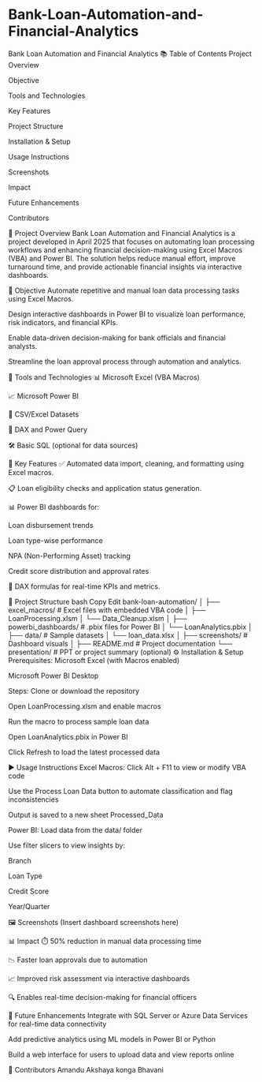 # Bank-Loan-Automation-and-Financial-Analytics
Bank Loan Automation and Financial Analytics 
📚 Table of Contents
Project Overview

Objective

Tools and Technologies

Key Features

Project Structure

Installation & Setup

Usage Instructions

Screenshots

Impact

Future Enhancements

Contributors

📘 Project Overview
Bank Loan Automation and Financial Analytics is a project developed in April 2025 that focuses on automating loan processing workflows and enhancing financial decision-making using Excel Macros (VBA) and Power BI.
The solution helps reduce manual effort, improve turnaround time, and provide actionable financial insights via interactive dashboards.

🎯 Objective
Automate repetitive and manual loan data processing tasks using Excel Macros.

Design interactive dashboards in Power BI to visualize loan performance, risk indicators, and financial KPIs.

Enable data-driven decision-making for bank officials and financial analysts.

Streamline the loan approval process through automation and analytics.

🧰 Tools and Technologies
📊 Microsoft Excel (VBA Macros)

📈 Microsoft Power BI

💾 CSV/Excel Datasets

🧠 DAX and Power Query

🛠️ Basic SQL (optional for data sources)

🌟 Key Features
✅ Automated data import, cleaning, and formatting using Excel macros.

📋 Loan eligibility checks and application status generation.

📊 Power BI dashboards for:

Loan disbursement trends

Loan type-wise performance

NPA (Non-Performing Asset) tracking

Credit score distribution and approval rates

🧮 DAX formulas for real-time KPIs and metrics.

📁 Project Structure
bash
Copy
Edit
bank-loan-automation/
│
├── excel_macros/             # Excel files with embedded VBA code
│   ├── LoanProcessing.xlsm
│   └── Data_Cleanup.xlsm
│
├── powerbi_dashboards/       # .pbix files for Power BI
│   └── LoanAnalytics.pbix
│
├── data/                     # Sample datasets
│   └── loan_data.xlsx
│
├── screenshots/              # Dashboard visuals
│
├── README.md                 # Project documentation
└── presentation/             # PPT or project summary (optional)
⚙️ Installation & Setup
Prerequisites:
Microsoft Excel (with Macros enabled)

Microsoft Power BI Desktop

Steps:
Clone or download the repository

Open LoanProcessing.xlsm and enable macros

Run the macro to process sample loan data

Open LoanAnalytics.pbix in Power BI

Click Refresh to load the latest processed data

▶️ Usage Instructions
Excel Macros:
Click Alt + F11 to view or modify VBA code

Use the Process Loan Data button to automate classification and flag inconsistencies

Output is saved to a new sheet Processed_Data

Power BI:
Load data from the data/ folder

Use filter slicers to view insights by:

Branch

Loan Type

Credit Score

Year/Quarter

🖼️ Screenshots
(Insert dashboard screenshots here)


📊 Impact
⏱️ 50% reduction in manual data processing time

📉 Faster loan approvals due to automation

📈 Improved risk assessment via interactive dashboards

🔍 Enables real-time decision-making for financial officers

🚀 Future Enhancements
Integrate with SQL Server or Azure Data Services for real-time data connectivity

Add predictive analytics using ML models in Power BI or Python

Build a web interface for users to upload data and view reports online

👥 Contributors
Amandu Akshaya
konga Bhavani

